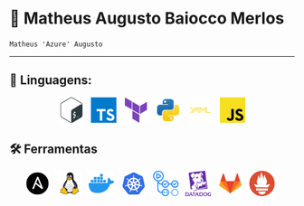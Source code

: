 # 🌃 Matheus Augusto Baiocco Merlos

`Matheus 'Azure' Augusto`


<hr/>

## 🌙 Linguagens:


<p align="center">
    <img width="45px" src="img/bash-icon.svg" alt="Bash">&nbsp;&nbsp;
    <img width="45px" src="img/typescript-icon.svg" alt="TypeScript">&nbsp;&nbsp;
    <img width="45px" src="img/terraform-icon.svg" alt="Terraform">&nbsp;&nbsp;
    <img width="45px" src="img/python-icon.svg" alt="Python">&nbsp;&nbsp;
    <img width="45px" src="img/yaml-icon.svg" alt="YAML">&nbsp;&nbsp;
    <img width="45px" src="img/javascript-icon.svg" alt="JavaScript">
</p>


## 🛠️ Ferramentas

<p align="center">
    <img width="45px" src="img/ansible-icon.svg" alt="Ansible">&nbsp;&nbsp;
    <img width="45px" src="img/linux-icon.svg" alt="Linux">&nbsp;&nbsp;
    <img width="45px" src="img/docker-icon.svg" alt="Docker">&nbsp;&nbsp;
    <img width="45px" src="img/kubernetes-icon.svg" alt="Kubernetes">&nbsp;&nbsp;
    <img width="45px" src="img/github-actions-icon.svg" alt="GitHub Actions">&nbsp;&nbsp;
    <img width="45px" src="img/datadog-icon.svg" alt="Datadog">&nbsp;&nbsp;
    <img width="45px" src="img/gitlab-icon.svg" alt="GitLab">&nbsp;&nbsp;
    <img width="45px" src="img/prometheus-icon.svg" alt="Prometheus">&nbsp;&nbsp;
</p>
